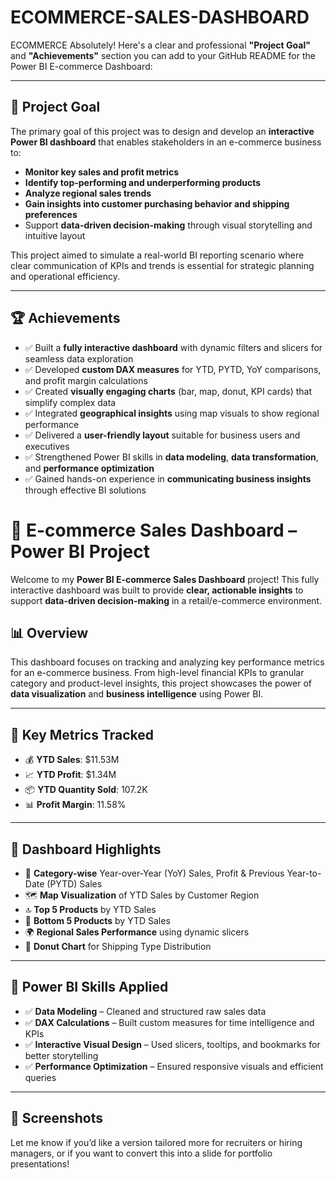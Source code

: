 # ECOMMERCE-SALES-DASHBOARD
ECOMMERCE
Absolutely! Here's a clear and professional **"Project Goal"** and **"Achievements"** section you can add to your GitHub README for the Power BI E-commerce Dashboard:

---

## 🎯 Project Goal

The primary goal of this project was to design and develop an **interactive Power BI dashboard** that enables stakeholders in an e-commerce business to:

* **Monitor key sales and profit metrics**
* **Identify top-performing and underperforming products**
* **Analyze regional sales trends**
* **Gain insights into customer purchasing behavior and shipping preferences**
* Support **data-driven decision-making** through visual storytelling and intuitive layout

This project aimed to simulate a real-world BI reporting scenario where clear communication of KPIs and trends is essential for strategic planning and operational efficiency.

---

## 🏆 Achievements

* ✅ Built a **fully interactive dashboard** with dynamic filters and slicers for seamless data exploration
* ✅ Developed **custom DAX measures** for YTD, PYTD, YoY comparisons, and profit margin calculations
* ✅ Created **visually engaging charts** (bar, map, donut, KPI cards) that simplify complex data
* ✅ Integrated **geographical insights** using map visuals to show regional performance
* ✅ Delivered a **user-friendly layout** suitable for business users and executives
* ✅ Strengthened Power BI skills in **data modeling**, **data transformation**, and **performance optimization**
* ✅ Gained hands-on experience in **communicating business insights** through effective BI solutions




# 🚀 E-commerce Sales Dashboard – Power BI Project

Welcome to my **Power BI E-commerce Sales Dashboard** project! This fully interactive dashboard was built to provide **clear, actionable insights** to support **data-driven decision-making** in a retail/e-commerce environment.

## 📊 Overview

This dashboard focuses on tracking and analyzing key performance metrics for an e-commerce business. From high-level financial KPIs to granular category and product-level insights, this project showcases the power of **data visualization** and **business intelligence** using Power BI.

---

## 🔑 Key Metrics Tracked

* 💰 **YTD Sales**: $11.53M
* 📈 **YTD Profit**: $1.34M
* 📦 **YTD Quantity Sold**: 107.2K
* 📊 **Profit Margin**: 11.58%

---

## 🌟 Dashboard Highlights

* 📂 **Category-wise** Year-over-Year (YoY) Sales, Profit & Previous Year-to-Date (PYTD) Sales
* 🗺️ **Map Visualization** of YTD Sales by Customer Region
* 🔝 **Top 5 Products** by YTD Sales
* 🔻 **Bottom 5 Products** by YTD Sales
* 🌍 **Regional Sales Performance** using dynamic slicers
* 🍩 **Donut Chart** for Shipping Type Distribution

---

## 🧠 Power BI Skills Applied

* ✅ **Data Modeling** – Cleaned and structured raw sales data
* ✅ **DAX Calculations** – Built custom measures for time intelligence and KPIs
* ✅ **Interactive Visual Design** – Used slicers, tooltips, and bookmarks for better storytelling
* ✅ **Performance Optimization** – Ensured responsive visuals and efficient queries

---

## 📸 Screenshots





Let me know if you’d like a version tailored more for recruiters or hiring managers, or if you want to convert this into a slide for portfolio presentations!
